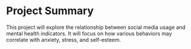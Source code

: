 # Project Summary

This project will explore the relationship between social media usage and mental health indicators. It will focus on how various behaviors may correlate with anxiety, stress, and self-esteem. 